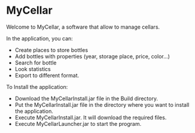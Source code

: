 # MyCellar

Welcome to MyCellar, a software that allow to manage cellars.

In the application, you can:
- Create places to store bottles
- Add bottles with properties (year, storage place, price, color...)
- Search for bottle
- Look statistics
- Export to different format.

To Install the application:
- Download the MyCellarInstall.jar file in the Build directory.
- Put the MyCellarInstall.jar file in the directory where you want to install the application.
- Execute MyCellarInstall.jar. It will download the required files.
- Execute MyCellarLauncher.jar to start the program.
